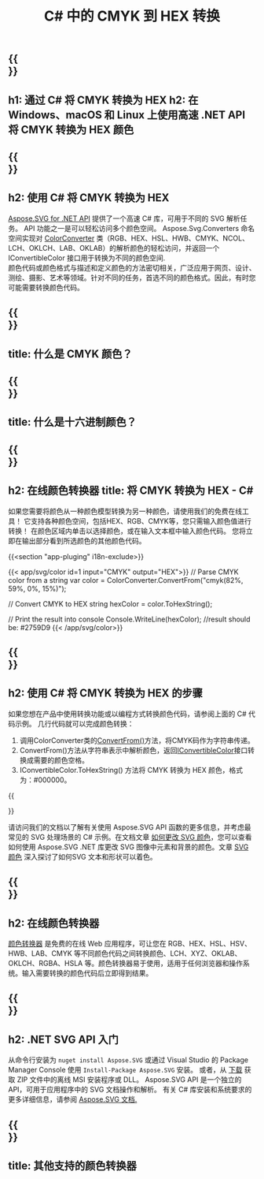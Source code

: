 ﻿---
translation: true
template: ./../_template-child.md
title: C# 中的 CMYK 到 HEX 转换
description: 在 C# 中使用颜色代码并将 CMYK 转换为 HEX
url: /net/color-converter/cmyk-to-hex/
family: svg
platformtag: net
feature: color converter
informat: CMYK
outformat: HEX
otherformats: RGB HEX HSL HSV HWB CMYK LAB LCH XYZ OKLAB OKLCH NCOL
---

{{<section banner>}}
---
h1: 通过 C# 将 CMYK 转换为 HEX
h2: 在 Windows、macOS 和 Linux 上使用高速 .NET API 将 CMYK 转换为 HEX 颜色
---

{{<section overview>}}
---
h2: 使用 C# 将 CMYK 转换为 HEX
---

[Aspose.SVG for .NET API](https://products.aspose.com/svg/net/) 提供了一个高速 C# 库，可用于不同的 SVG 解析任务。 API 功能之一是可以轻松访问多个颜色空间。 Aspose.Svg.Converters 命名空间实现对 [ColorConverter](https://reference.aspose.com/svg/net/aspose.svg.converters/colorconverter/) 类（RGB、HEX、HSL、HWB、CMYK、NCOL、LCH、OKLCH、LAB、OKLAB）的解析颜色的轻松访问，并返回一个 IConvertibleColor 接口用于转换为不同的颜色空间.<br>
颜色代码或颜色格式与描述和定义颜色的方法密切相关，广泛应用于网页、设计、测绘、摄影、艺术等领域。针对不同的任务，首选不同的颜色格式。因此，有时您可能需要转换颜色代码。

{{<section input-color>}}
---
title: 什么是 CMYK 颜色？
---

{{<section output-color>}}
---
title: 什么是十六进制颜色？
---

{{<section code-text>}}
---
h2: 在线颜色转换器
title: 将 CMYK 转换为 HEX - C#
---

如果您需要将颜色从一种颜色模型转换为另一种颜色，请使用我们的免费在线工具！ 它支持各种颜色空间，包括HEX、RGB、CMYK等，您只需输入颜色值进行转换！ 在颜色区域内单击以选择颜色，或在输入文本框中输入颜色代码。 您将立即在输出部分看到所选颜色的其他颜色代码。

{{<section "app-pluging" i18n-exclude>}}

{{< app/svg/color id=1 input="CMYK" output="HEX">}}
// Parse CMYK color from a string
var color = ColorConverter.ConvertFrom("cmyk(82%, 59%, 0%, 15%)");

// Convert CMYK to HEX 
string hexColor = color.ToHexString();

// Print the result into console
Console.WriteLine(hexColor);
//result should be: #2759D9
{{< /app/svg/color>}}

{{<section steps>}}
---
h2: 使用 C# 将 CMYK 转换为 HEX 的步骤
---

如果您想在产品中使用转换功能或以编程方式转换颜色代码，请参阅上面的 C# 代码示例。 几行代码就可以完成颜色转换：

1. 调用ColorConverter类的[ConvertFrom()](https://reference.aspose.com/svg/net/aspose.svg.converters/colorconverter/convertfrom/)方法，将CMYK码作为字符串传递。
1. ConvertFrom()方法从字符串表示中解析颜色，返回[IConvertibleColor](https://reference.aspose.com/svg/net/aspose.svg.drawing/iconvertiblecolor/)接口转换成需要的颜色空格。
1. IConvertibleColor.ToHexString() 方法将 CMYK 转换为 HEX 颜色，格式为：#000000。

{{<section documentation>}}

请访问我们的文档以了解有关使用 Aspose.SVG API 函数的更多信息，并考虑最常见的 SVG 处理场景的 C# 示例。在文档文章 <a href="https://docs.aspose.com/svg/net/how-to-work-with-aspose-svg-api/how-to-change-svg-color/" target= "_blank">如何更改 SVG 颜色</a>，您可以查看如何使用 Aspose.SVG .NET 库更改 SVG 图像中元素和背景的颜色。文章 <a href="https://docs.aspose.com/svg/net/drawing-basics/svg-color/" target="_blank">SVG 颜色</a> 深入探讨了如何SVG 文本和形状可以着色。

{{<section online-color-converter>}}
---
h2: 在线颜色转换器
---

[颜色转换器](https://products.aspose.app/svg/color-converter) 是免费的在线 Web 应用程序，可让您在 RGB、HEX、HSL、HSV、HWB、LAB、CMYK 等不同颜色代码之间转换颜色、LCH、XYZ、OKLAB、OKLCH、RGBA、HSLA 等。颜色转换器易于使用，适用于任何浏览器和操作系统。输入需要转换的颜色代码后立即得到结果。

{{<section get-started>}}
---
h2: .NET SVG API 入门
---

从命令行安装为 ```nuget install Aspose.SVG``` 或通过 Visual Studio 的 Package Manager Console 使用 ```Install-Package Aspose.SVG``` 安装。
或者，从 [下载](https://releases.aspose.com/svg/net/) 获取 ZIP 文件中的离线 MSI 安装程序或 DLL。 Aspose.SVG API 是一个独立的 API，可用于应用程序中的 SVG 文档操作和解析。
有关 C# 库安装和系统要求的更多详细信息，请参阅 [Aspose.SVG 文档.](https://docs.aspose.com/svg/net/getting-started/)

{{<section other-color-converters>}}
---
title: 其他支持的颜色转换器
---